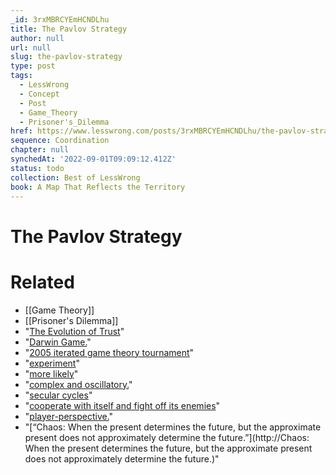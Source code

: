 ```yaml
---
_id: 3rxMBRCYEmHCNDLhu
title: The Pavlov Strategy
author: null
url: null
slug: the-pavlov-strategy
type: post
tags:
  - LessWrong
  - Concept
  - Post
  - Game_Theory
  - Prisoner's_Dilemma
href: https://www.lesswrong.com/posts/3rxMBRCYEmHCNDLhu/the-pavlov-strategy
sequence: Coordination
chapter: null
synchedAt: '2022-09-01T09:09:12.412Z'
status: todo
collection: Best of LessWrong
book: A Map That Reflects the Territory
---
```


# The Pavlov Strategy


# Related

- [[Game Theory]]
- [[Prisoner's Dilemma]]
- "[The Evolution of Trust](https://ncase.me/trust/)"
- "[Darwin Game.](https://thezvi.wordpress.com/2017/11/15/the-darwin-game/)"
- "[2005 iterated game theory tournament](https://bib.irb.hr/datoteka/583494.1818-A-Review-of-Iterated-Prisoner-s-Dilemma-Strategies-v1_2.pdf)"
- "[experiment](https://www.pnas.org/content/pnas/93/7/2686.full.pdf)"
- "[more likely](https://www.pnas.org/content/pnas/95/23/13755.full.pdf)"
- "[complex and oscillatory.](https://www.pnas.org/content/pnas/90/11/5091.full.pdf)"
- "[secular cycles](http://peterturchin.com/secular-cycles/)"
- "[cooperate with itself and fight off its enemies](http://peterturchin.com/cliodynamica/the-dune-hypothesis/)"
- "[player-perspective.](https://srconstantin.wordpress.com/2018/12/14/player-vs-character-a-two-level-model-of-ethics/)"
- "[“Chaos: When the present determines the future, but the approximate present does not approximately determine the future.”](http://Chaos: When the present determines the future, but the approximate present does not approximately determine the future.)"